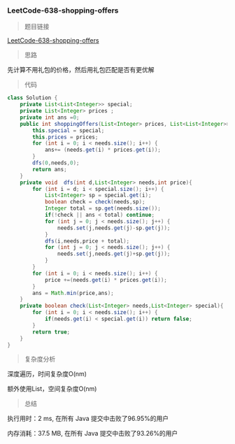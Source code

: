 ### LeetCode-638-shopping-offers

> 题目链接

[LeetCode-638-shopping-offers](https://leetcode-cn.com/problems/shopping-offers/)

> 思路

先计算不用礼包的价格，然后用礼包匹配是否有更优解

> 代码

```java
class Solution {
    private List<List<Integer>> special;
    private List<Integer> prices ;
    private int ans =0;
    public int shoppingOffers(List<Integer> prices, List<List<Integer>> special, List<Integer> needs) {
        this.special = special;
        this.prices = prices;
        for (int i = 0; i < needs.size(); i++) {
            ans+= (needs.get(i) * prices.get(i));
        }
        dfs(0,needs,0);
        return ans;
    }
    private void  dfs(int d,List<Integer> needs,int price){
        for (int i = d; i < special.size(); i++) {
            List<Integer> sp = special.get(i);
            boolean check = check(needs,sp);
            Integer total = sp.get(needs.size());
            if(!check || ans < total) continue;
            for (int j = 0; j < needs.size(); j++) {
                needs.set(j,needs.get(j)-sp.get(j));
            }
            dfs(i,needs,price + total);
            for (int j = 0; j < needs.size(); j++) {
                needs.set(j,needs.get(j)+sp.get(j));
            }
        }
        for (int i = 0; i < needs.size(); i++) {
            price +=(needs.get(i) * prices.get(i));
        }
        ans = Math.min(price,ans);
    }
    private boolean check(List<Integer> needs,List<Integer> special){
        for (int i = 0; i < needs.size(); i++) {
            if(needs.get(i) < special.get(i)) return false;
        }
        return true;
    }
}
```

> 复杂度分析

深度遍历，时间复杂度O(nm)

额外使用List，空间复杂度O(nm)

> 总结

执行用时：2 ms, 在所有 Java 提交中击败了96.95%的用户

内存消耗：37.5 MB, 在所有 Java 提交中击败了93.26%的用户
